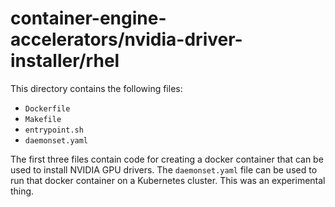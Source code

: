 # container-engine-accelerators/nvidia-driver-installer/rhel

This directory contains the following files:

- `Dockerfile`
- `Makefile`
- `entrypoint.sh`
- `daemonset.yaml`

The first three files contain code for creating a docker container that can be
used to install NVIDIA GPU drivers. The `daemonset.yaml` file can be used to run
that docker container on a Kubernetes cluster. This was an experimental thing.
